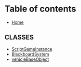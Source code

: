 # Table of contents

* [Home](README.md)

## CLASSES

* [ScriptGameInstance](classes/scriptgameinstance.md)
* [BlackboardSystem](classes/blackboardsystem.md)
* [vehicleBaseObject](classes/vehiclebaseobject.md)
